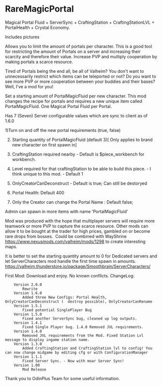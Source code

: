# RareMagicPortal

Magical Portal Fluid + ServerSync + CraftingStation + CraftingStationLVL + PortalHealth + Crystal Economy. 

Includes pictures

Allows you to limit the amount of portals per character. This is a good tool for restricting the amount of Portals on a server and increasing their scarcity and therefore their value.
Increase PVP and multiply cooperation by making portals a scarce resource. 

Tired of Portals being the end all, be all of Valheim? You don't want to unnecessarily restrict which items can be teleported or not? Do you want
to see more PVP or more cooperation between your buddies and their bases?
Well, I've a mod for you!

Set a starting amount of PortalMagicFluid per new character.  This mod changes the recipe for portals and requires a new unique item called PortalMagicFluid. One Magical Portal Fluid per Portal.

Has 7 (Seven) Server configurable values which are sync to client as of 1.6.0

1)Turn on and off the new portal requirements (true, false)

2) Starting quantity of PortalMagicFluid (default 3)[ Only applies to brand new character on first spawn in]

3) CraftingStation required nearby - Default is $piece_workbench for workbench.

4) Level required for that craftingStation to be able to build this piece. - I think unique to this mod. - Default 1

5) OnlyCreatorCanDeconstruct - Default is true; Can still be destoryed

6) Portal Health: Default 400

7) Only the Creator can change the Portal Name : Default false;

Admin can spawn in more items with name 'PortalMagicFluid'

Mod was produced with the hope that multiplayer servers will require more teamwork or more PVP to capture the scarce resource.
Other mods can allow it to be bought at the trader for high prices, gambled on or become rare drops from bosses.
﻿
Could be combined with WayShrine https://www.nexusmods.com/valheim/mods/1298 to create interesting maps.

It is better to set the starting quantity amount to 0 for Dedicated servers and let ServerCharacters mod handle the first time spawn in amounts.
https://valheim.thunderstore.io/package/Smoothbrain/ServerCharacters/

First Mod: Download and enjoy.
No known conflicts.
ChangeLog:
        

        Version 2.0.0
            Rewrite
        Version 1.6.0
            Added three New Configs: Portal Health, OnlyCreatorCanDeconstruct (  destroy possible), OnlyCreatorCanRename
        Version 1.5.1
            Fixed potential SinglePlayer Bug
        Version 1.5.0
            Fixed another ServerSync bug, cleaned up log outputs.
        Version 1.4.1
            Fixed Single Player bug. 1.4.0 Removed JVL requirements.
        Version 1.4.0
            ﻿Removed JVL requirements from the Mod. Fixed Station Lvl message to display ingame station name.
        Version 1.3.0
            Added CraftingStation and CraftingStation lvl to config! You can now change midgame by editing cfg or with ConfigurationManager
        Version 1.1.1
            Fixed Server Sync. - Now with moar Server Sync!
        Version 1.00
            Mod Release



Thank you to OdinPlus Team for some useful information.